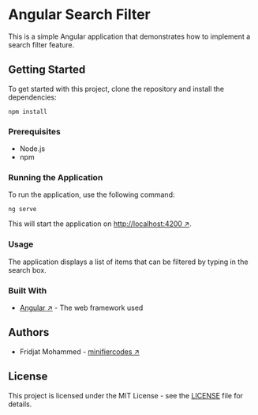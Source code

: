 # Angular Search Filter

This is a simple Angular application that demonstrates how to implement a search filter feature.

## Getting Started

To get started with this project, clone the repository and install the dependencies:

```
npm install
```

### Prerequisites

- Node.js
- npm

### Running the Application

To run the application, use the following command:

```
ng serve
```

This will start the application on [http://localhost:4200 ↗](http://localhost:4200).

### Usage

The application displays a list of items that can be filtered by typing in the search box. 

### Built With

- [Angular ↗](https://angular.io/) - The web framework used

## Authors

- Fridjat Mohammed - [minifiercodes ↗](https://github.com/johndoe)

## License

This project is licensed under the MIT License - see the [LICENSE](LICENSE) file for details.
